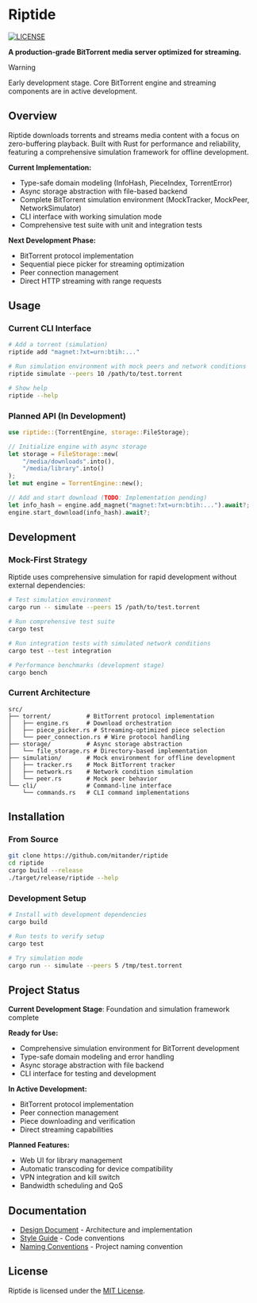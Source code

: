 # Riptide

[![LICENSE](https://img.shields.io/badge/license-MIT-blue.svg)](LICENSE)

**A production-grade BitTorrent media server optimized for streaming.**

> [!WARNING]
> Early development stage. Core BitTorrent engine and streaming components are in active development.

## Overview

Riptide downloads torrents and streams media content with a focus on zero-buffering playback. Built with Rust for performance and reliability, featuring a comprehensive simulation framework for offline development.

**Current Implementation:**
- Type-safe domain modeling (InfoHash, PieceIndex, TorrentError)
- Async storage abstraction with file-based backend
- Complete BitTorrent simulation environment (MockTracker, MockPeer, NetworkSimulator)
- CLI interface with working simulation mode
- Comprehensive test suite with unit and integration tests

**Next Development Phase:**
- BitTorrent protocol implementation
- Sequential piece picker for streaming optimization
- Peer connection management
- Direct HTTP streaming with range requests

## Usage

### Current CLI Interface

```bash
# Add a torrent (simulation)
riptide add "magnet:?xt=urn:btih:..."

# Run simulation environment with mock peers and network conditions
riptide simulate --peers 10 /path/to/test.torrent

# Show help
riptide --help
```

### Planned API (In Development)

```rust
use riptide::{TorrentEngine, storage::FileStorage};

// Initialize engine with async storage
let storage = FileStorage::new(
    "/media/downloads".into(),
    "/media/library".into()
);
let mut engine = TorrentEngine::new();

// Add and start download (TODO: Implementation pending)
let info_hash = engine.add_magnet("magnet:?xt=urn:btih:...").await?;
engine.start_download(info_hash).await?;
```

## Development

### Mock-First Strategy

Riptide uses comprehensive simulation for rapid development without external dependencies:

```bash
# Test simulation environment
cargo run -- simulate --peers 15 /path/to/test.torrent

# Run comprehensive test suite
cargo test

# Run integration tests with simulated network conditions
cargo test --test integration

# Performance benchmarks (development stage)
cargo bench
```

### Current Architecture

```
src/
├── torrent/          # BitTorrent protocol implementation
│   ├── engine.rs     # Download orchestration
│   ├── piece_picker.rs # Streaming-optimized piece selection  
│   └── peer_connection.rs # Wire protocol handling
├── storage/          # Async storage abstraction
│   └── file_storage.rs # Directory-based implementation
├── simulation/       # Mock environment for offline development
│   ├── tracker.rs    # Mock BitTorrent tracker
│   ├── network.rs    # Network condition simulation
│   └── peer.rs       # Mock peer behavior
└── cli/              # Command-line interface
    └── commands.rs   # CLI command implementations
```

## Installation

### From Source

```bash
git clone https://github.com/mitander/riptide
cd riptide
cargo build --release
./target/release/riptide --help
```

### Development Setup

```bash
# Install with development dependencies
cargo build

# Run tests to verify setup
cargo test

# Try simulation mode
cargo run -- simulate --peers 5 /tmp/test.torrent
```

## Project Status

**Current Development Stage**: Foundation and simulation framework complete

**Ready for Use:**
- Comprehensive simulation environment for BitTorrent development
- Type-safe domain modeling and error handling
- Async storage abstraction with file backend
- CLI interface for testing and development

**In Active Development:**
- BitTorrent protocol implementation
- Peer connection management
- Piece downloading and verification
- Direct streaming capabilities

**Planned Features:**
- Web UI for library management  
- Automatic transcoding for device compatibility
- VPN integration and kill switch
- Bandwidth scheduling and QoS

## Documentation

- [Design Document](docs/DESIGN.md) - Architecture and implementation
- [Style Guide](docs/STYLE.md) - Code conventions
- [Naming Conventions](docs/NAMING_CONVENTIONS.md) - Project naming convention

## License

Riptide is licensed under the [MIT License](LICENSE).
